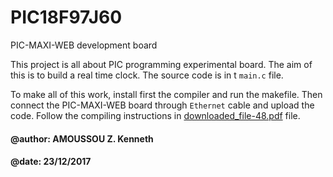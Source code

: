 # PIC18F97J60
PIC-MAXI-WEB development board

This project is all about PIC programming experimental board. The aim of this is to build a real time clock. The source code is in t `main.c` file.

To make all of this work, install first the compiler and run the makefile. Then connect the PIC-MAXI-WEB board through `Ethernet` cable and upload the code. Follow the compiling instructions in [downloaded_file-48.pdf](downloaded_file-48.pdf) file.

#### @author: AMOUSSOU Z. Kenneth
#### @date: 23/12/2017

